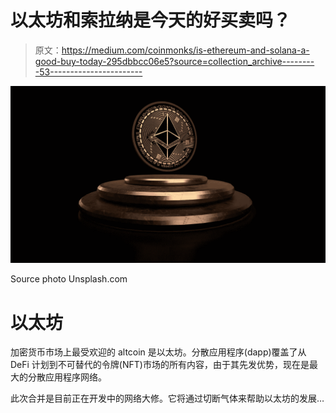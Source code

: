 # 以太坊和索拉纳是今天的好买卖吗？

> 原文：<https://medium.com/coinmonks/is-ethereum-and-solana-a-good-buy-today-295dbbcc06e5?source=collection_archive---------53----------------------->

![](img/d50ee658b561649dd7cc463a45b24d62.png)

Source photo Unsplash.com

# 以太坊

加密货币市场上最受欢迎的 altcoin 是以太坊。分散应用程序(dapp)覆盖了从 DeFi 计划到不可替代的令牌(NFT)市场的所有内容，由于其先发优势，现在是最大的分散应用程序网络。

此次合并是目前正在开发中的网络大修。它将通过切断气体来帮助以太坊的发展…